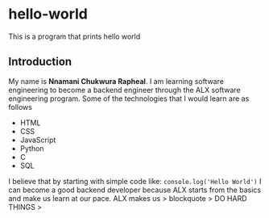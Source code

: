 # hello-world
This is a program that prints hello world
## Introduction
My name is **Nnamani Chukwura Rapheal**. I am learning software engineering to become a backend engineer through the ALX software engineering program.
Some of the technologies that I would learn are as follows 
- HTML
- CSS
- JavaScript
- Python
- C
- SQL

I believe that by starting with simple code like:
`console.log('Hello World')`
I can become a good backend developer because ALX starts from the basics and make us learn at our pace.
ALX makes us  > blockquote > DO HARD THINGS >
